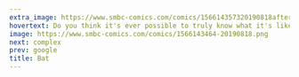 ```yaml
---
extra_image: https://www.smbc-comics.com/comics/156614357320190818after.png
hovertext: Do you think it's ever possible to truly know what it's like to be Thomas Nagel?
image: https://www.smbc-comics.com/comics/1566143464-20190818.png
next: complex
prev: google
title: Bat
---
```

